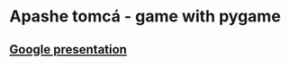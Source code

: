 # Apashe tomcá - game with pygame
## <a href="https://docs.google.com/presentation/d/1T6rn7PB6VKBZ9B92ao8_MaqwruiHF1Ry8mf_d2Loo4U/edit#slide=id.g711557d1cb_0_3">Google presentation </a>
